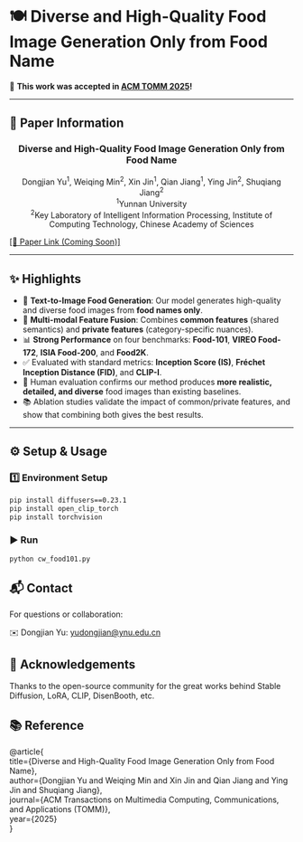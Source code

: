 # 🍽️ Diverse and High-Quality Food Image Generation Only from Food Name

🎉 **This work was accepted in [ACM TOMM 2025](https://dl.acm.org/journal/tomm)!**

---

## 🧾 Paper Information


<h3 align="center">Diverse and High-Quality Food Image Generation Only from Food Name</h3>

<p align="center">
   Dongjian Yu<sup>1</sup>, Weiqing Min<sup>2</sup>, Xin Jin<sup>1</sup>, Qian Jiang<sup>1</sup>, Ying Jin<sup>2</sup>, Shuqiang Jiang<sup>2</sup><br>
  <sup>1</sup>Yunnan University<br>
  <sup>2</sup>Key Laboratory of Intelligent Information Processing, Institute of Computing Technology, Chinese Academy of Sciences
</p>

[[📄 Paper Link (Coming Soon)]]()  

---

## ✨ Highlights

- 🥘 **Text-to-Image Food Generation**: Our model generates high-quality and diverse food images from **food names only**.
- 🧠 **Multi-modal Feature Fusion**: Combines **common features** (shared semantics) and **private features** (category-specific nuances).
- 📊 **Strong Performance** on four benchmarks: **Food-101**, **VIREO Food-172**, **ISIA Food-200**, and **Food2K**.
- ✅ Evaluated with standard metrics: **Inception Score (IS)**, **Fréchet Inception Distance (FID)**, and **CLIP-I**.
- 🧪 Human evaluation confirms our method produces **more realistic, detailed, and diverse** food images than existing baselines.
- 📚 Ablation studies validate the impact of common/private features, and show that combining both gives the best results.

---

## ⚙️ Setup & Usage

### 1️⃣ Environment Setup

```bash
pip install diffusers==0.23.1
pip install open_clip_torch
pip install torchvision
```
### ▶️ Run
```bash
python cw_food101.py
```
## 📬 Contact
For questions or collaboration:

✉️ Dongjian Yu: yudongjian@ynu.edu.cn

## 🙏 Acknowledgements
Thanks to the open-source community for the great works behind Stable Diffusion, LoRA, CLIP, DisenBooth, etc.

## 📚 Reference

@article{<br>
    title={Diverse and High-Quality Food Image Generation Only from Food Name},<br>
    author={Dongjian Yu and Weiqing Min and Xin Jin and Qian Jiang and Ying Jin and Shuqiang Jiang},<br>
    journal={ACM Transactions on Multimedia Computing, Communications, and Applications (TOMM)},<br>
    year={2025}<br>
}

